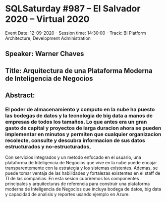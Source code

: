# SQLSaturday #987 –  El Salvador 2020 – Virtual 2020
Event Date: 12-09-2020 - Session time: 14:30:00 - Track: BI Platform Architecture, Development  Administration
## Speaker: Warner Chaves
## Title: Arquitectura de una Plataforma Moderna de Inteligencia de Negocios
## Abstract:
### El poder de almacenamiento y computo en la nube ha puesto las bodegas de datos y la tecnologia de big data a manos de empresas de todos los tamaños. Lo que antes era un gran gasto de capital y proyectos de larga duracion ahora se pueden implementar en minutos y permiten que cualquier organizacion recolecte, consulte y descubra informacion de sus datos estructurados y no-estructurados,
Con servicios integrados y un metodo enfocado en el usuario, una plataforma de Inteligencia de Negocios que vive en la nube puede encajar transparentemente con la estrategia y los sistemas existentes. Ademas, se puede tomar ventaja de las habilidades y fortalezas existentes en el staff de TI de las compañias.
En esta sesion cubriremos los componentes principales y arquitecturas de referencia para construir una plataforma moderna de Inteligencia de Negocios que incluya bodega de datos, big data y capacidad de analisis y reportes usando ejemplo en Azure.
